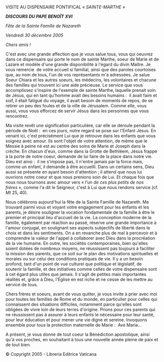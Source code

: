 VISITE AU DISPENSAIRE PONTIFICAL « *SAINTE-MARTHE* »

***DISCOURS DU PAPE BENOÎT XVI***

*Fête de la Sainte Famille de Nazareth*

*Vendredi 30 décembre 2005*

*Chers amis !*

C'est avec une grande affection que je vous salue tous, vous qui oeuvrez dans ce dispensaire qui porte le nom de sainte Marthe, soeur de Marie et de Lazare et modèle d'une grande disponibilité à l'égard du divin Maître. Je vous remercie  de votre accueil si familial, ainsi que des paroles courtoises que, au nom de tous, l'un de vos représentants m'a adressées. Je salue Soeur Chiara et les autres soeurs, les médecins, les volontaires et chacune des familles qui trouvent ici une aide précieuse. Le service que vous accomplissez s'inspire de l'exemple de sainte Marthe, laquelle prenait soin de Jésus, qui en tant qu'homme avait des besoins humains :  il avait faim et soif, il était fatigué du voyage, il avait besoin de moments de repos, de se retirer un peu des foules et de la ville de Jérusalem. Comme elle, vous aussi, vous vous efforcez de servir Jésus dans les personnes que vous rencontrez.

Ma visite revêt une signification particulière, car elle se déroule pendant la période de Noël :  en ces jours, notre regard se pose sur l'Enfant Jésus. En venant ici, c'est précisément Lui que je retrouve dans les enfants que vous soignez avec amour. Ils sont l'objet de votre attention, de même que le Messie à peine né est au centre des soins de Marie et Joseph dans la crèche. En chacun d'eux, comme dans la Grotte de Bethléem, Jésus frappe à la porte de notre coeur, demande de lui faire de la place dans notre vie. Dieu est ainsi :  il ne s'impose pas, il n'entre jamais par la force mais, comme un enfant, il demande à être accueilli. Dans un certains sens, Dieu aussi se présente en ayant besoin d'attention ; il attend que nous lui ouvrions notre coeur et que nous prenions soin de Lui. Et chaque fois que nous nous tournons avec amour vers « *l'un de ces plus petits de nos frères* », comme l'a dit le Seigneur, c'est à Lui que nous rendons service (cf. *Mt* 25, 40).

Nous célébrons aujourd'hui la fête de la Sainte Famille de Nazareth. Me trouvant parmi vous et voyant votre engagement pour les enfants et les parents, je désire souligner la vocation fondamentale de la famille à être le premier et principal lieu d'accueil de la vie. La conception moderne de la famille, également par réaction au passé, réserve une grande importance à l'amour conjugal, en soulignant ses aspects subjectifs de liberté dans le choix et dans les sentiments. On a en revanche plus de mal à percevoir et à comprendre la valeur de l'appel à collaborer avec Dieu dans la procréation de la vie humaine. En outre, les sociétés contemporaines, bien qu'elles soient dotées de nombreux moyens, ne réussissent pas toujours à faciliter la mission des parents, que ce soit sur le plan des motivations spirituelles et morales ou sur celui des conditions pratiques de vie. Il y a un besoin profond, tant d'un point de vue culturel que politique et législatif, de soutenir la famille, et des initiatives comme celles de votre dispensaire sont à cet égard plus utiles que jamais. Il s'agit de petites mais importantes réalités et, grâce à Dieu, l'Eglise en est riche et ne cesse de les mettre au service de tous.

Chers frères et soeurs, avant de vous quitter, je vous invite à prier avec moi pour toutes les familles de Rome et du monde, en particulier pour celles qui connaissent des situations difficiles, notamment parce qu'elles sont obligées de vivre loin de leurs terres d'origine. Prions pour ces parents qui ne réussissent pas à assurer à leurs enfants le nécessaire pour leur santé, pour leur éducation et pour mener une vie digne et sereine. Invoquons ensemble pour tous la protection maternelle de Marie :  Ave Maria...

A présent, je vous donne de tout coeur la Bénédiction apostolique, ainsi qu'à vos proches, en souhaitant à tous une nouvelle année pleine de paix et de tout bien.

© Copyright 2005 - Libreria Editrice Vaticana